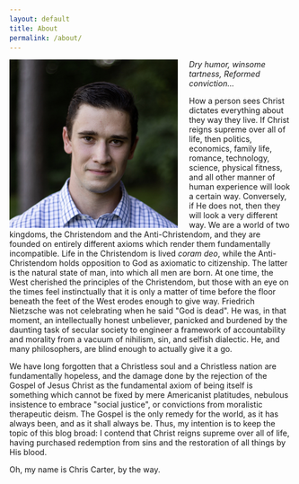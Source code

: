 ```yaml
---
layout: default
title: About
permalink: /about/
---
```


<img src="/assets/img/chris-carter-6847.jpg" style="width:300px; margin: 0px 20px 0px 0px;" align="left"> _Dry humor, winsome tartness, Reformed conviction..._

How a person sees Christ dictates everything about they way they live. If Christ reigns supreme over all of life, then politics, economics, family life, romance, technology, science, physical fitness, and all other manner of human experience will look a certain way. Conversely, if He does not, then they will look a very different way. We are a world of two kingdoms, the Christendom and the Anti-Christendom, and they are founded on entirely different axioms which render them fundamentally incompatible. Life in the Christendom is lived _coram deo_, while the Anti-Christendom holds opposition to God as axiomatic to citizenship. The latter is the natural state of man, into which all men are born. At one time, the West cherished the principles of the Christendom, but those with an eye on the times feel instinctually that it is only a matter of time before the floor beneath the feet of the West erodes enough to give way. Friedrich Nietzsche was not celebrating when he said "God is dead". He was, in that moment, an intellectually honest unbeliever, panicked and burdened by the daunting task of secular society to engineer a framework of accountability and morality from a vacuum of nihilism, sin, and selfish dialectic. He, and many philosophers, are blind enough to actually give it a go.

We have long forgotten that a Christless soul and a Christless nation are fundamentally hopeless, and the damage done by the rejection of the Gospel of Jesus Christ as the fundamental axiom of being itself is something which cannot be fixed by mere Americanist platitudes, nebulous insistence to embrace "social justice", or convictions from moralistic therapeutic deism. The Gospel is the only remedy for the world, as it has always been, and as it shall always be. Thus, my intention is to keep the topic of this blog broad: I contend that Christ reigns supreme over all of life, having purchased redemption from sins and the restoration of all things by His blood.

Oh, my name is Chris Carter, by the way.
